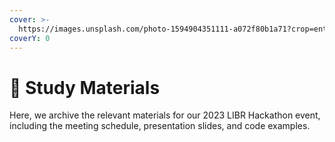 ```yaml
---
cover: >-
  https://images.unsplash.com/photo-1594904351111-a072f80b1a71?crop=entropy&cs=srgb&fm=jpg&ixid=M3wxOTcwMjR8MHwxfHNlYXJjaHw1fHxjb2RlfGVufDB8fHx8MTY4NDUyNDg4M3ww&ixlib=rb-4.0.3&q=85
coverY: 0
---
```


# 🚀 Study Materials

Here, we archive the relevant materials for our 2023 LIBR Hackathon event, including the meeting schedule, presentation slides, and code examples.&#x20;
